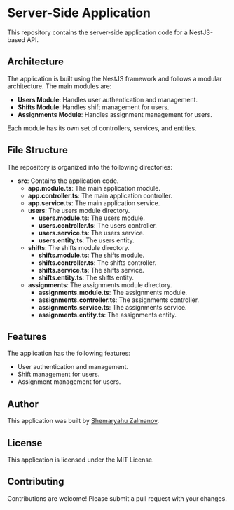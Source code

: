 # Server-Side Application

This repository contains the server-side application code for a NestJS-based API.

## Architecture

The application is built using the NestJS framework and follows a modular architecture. The main modules are:

* **Users Module**: Handles user authentication and management.
* **Shifts Module**: Handles shift management for users.
* **Assignments Module**: Handles assignment management for users.

Each module has its own set of controllers, services, and entities.

## File Structure

The repository is organized into the following directories:

* **src**: Contains the application code.
	+ **app.module.ts**: The main application module.
	+ **app.controller.ts**: The main application controller.
	+ **app.service.ts**: The main application service.
	+ **users**: The users module directory.
		- **users.module.ts**: The users module.
		- **users.controller.ts**: The users controller.
		- **users.service.ts**: The users service.
		- **users.entity.ts**: The users entity.
	+ **shifts**: The shifts module directory.
		- **shifts.module.ts**: The shifts module.
		- **shifts.controller.ts**: The shifts controller.
		- **shifts.service.ts**: The shifts service.
		- **shifts.entity.ts**: The shifts entity.
	+ **assignments**: The assignments module directory.
		- **assignments.module.ts**: The assignments module.
		- **assignments.controller.ts**: The assignments controller.
		- **assignments.service.ts**: The assignments service.
		- **assignments.entity.ts**: The assignments entity.

## Features

The application has the following features:

* User authentication and management.
* Shift management for users.
* Assignment management for users.

## Author

This application was built by [Shemaryahu Zalmanov](https://github.com/shemaryahuz).

## License

This application is licensed under the MIT License.

## Contributing

Contributions are welcome! Please submit a pull request with your changes.